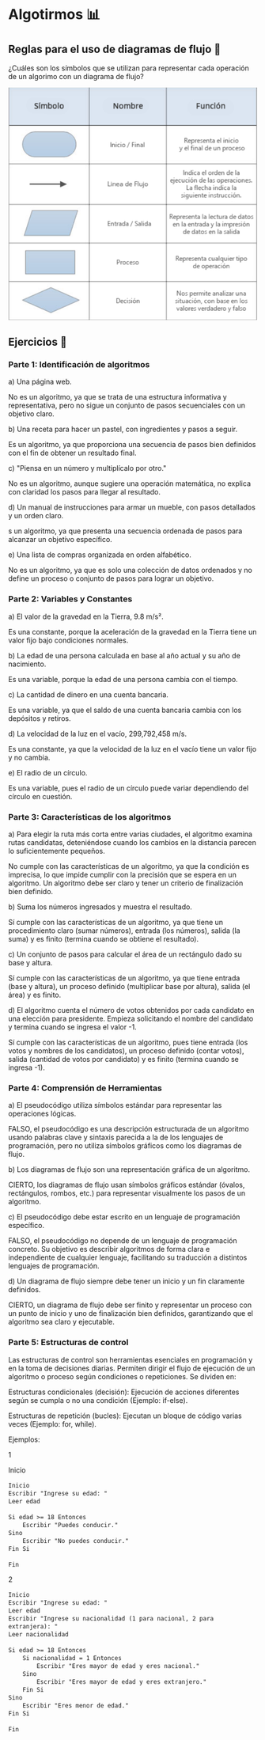 # Algotirmos 📊

## Reglas para el uso de diagramas de flujo 📖

¿Cuáles son los símbolos que se utilizan para representar cada operación de un algorimo con un diagrama de flujo?

![Algoritmos](../images/33.png)



## Ejercicios 🧠
### Parte 1: Identificación de algoritmos

a) Una página web.

No es un algoritmo, ya que se trata de una estructura informativa y representativa, pero no sigue un conjunto de pasos secuenciales con un objetivo claro.

b) Una receta para hacer un pastel, con ingredientes y pasos a seguir.

Es un algoritmo, ya que proporciona una secuencia de pasos bien definidos con el fin de obtener un resultado final.

c) "Piensa en un número y multiplícalo por otro."

No es un algoritmo, aunque sugiere una operación matemática, no explica con claridad los pasos para llegar al resultado.

d) Un manual de instrucciones para armar un mueble, con pasos detallados y un orden claro.

s un algoritmo, ya que presenta una secuencia ordenada de pasos para alcanzar un objetivo específico.

e) Una lista de compras organizada en orden alfabético.

No es un algoritmo, ya que es solo una colección de datos ordenados y no define un proceso o conjunto de pasos para lograr un objetivo.

### Parte 2: Variables y Constantes

a) El valor de la gravedad en la Tierra, 9.8 m/s².

Es una constante, porque la aceleración de la gravedad en la Tierra tiene un valor fijo bajo condiciones normales.

b) La edad de una persona calculada en base al año actual y su año de nacimiento.

Es una variable, porque la edad de una persona cambia con el tiempo.

c) La cantidad de dinero en una cuenta bancaria.

Es una variable, ya que el saldo de una cuenta bancaria cambia con los depósitos y retiros.

d) La velocidad de la luz en el vacío, 299,792,458 m/s.

Es una constante, ya que la velocidad de la luz en el vacío tiene un valor fijo y no cambia.

e) El radio de un círculo.

Es una variable, pues el radio de un círculo puede variar dependiendo del círculo en cuestión.

### Parte 3: Características de los algoritmos

a) Para elegir la ruta más corta entre varias ciudades, el algoritmo examina rutas candidatas, deteniéndose cuando los cambios en la distancia parecen lo suficientemente pequeños.

No cumple con las características de un algoritmo, ya que la condición es imprecisa, lo que impide cumplir con la precisión que se espera en un algoritmo.
Un algoritmo debe ser claro y tener un criterio de finalización bien definido.

b) Suma los números ingresados y muestra el resultado.

Sí cumple con las características de un algoritmo, ya que tiene un procedimiento claro (sumar números), entrada (los números), salida (la suma) y es finito (termina cuando se obtiene el resultado).

c) Un conjunto de pasos para calcular el área de un rectángulo dado su base y altura.

Sí cumple con las características de un algoritmo, ya que tiene entrada (base y altura), un proceso definido (multiplicar base por altura), salida (el área) y es finito.

d) El algoritmo cuenta el número de votos obtenidos por cada candidato en una elección para presidente. Empieza solicitando el nombre del candidato y termina cuando se ingresa el valor -1.

Sí cumple con las características de un algoritmo, pues tiene entrada (los votos y nombres de los candidatos), un proceso definido (contar votos), salida (cantidad de votos por candidato) y es finito (termina cuando se ingresa -1).

### Parte 4: Comprensión de Herramientas
a) El pseudocódigo utiliza símbolos estándar para representar las operaciones lógicas.

FALSO, el pseudocódigo es una descripción estructurada de un algoritmo usando palabras clave y sintaxis parecida a la de los lenguajes de programación, pero no utiliza símbolos gráficos como los diagramas de flujo.

b) Los diagramas de flujo son una representación gráfica de un algoritmo.

CIERTO, los diagramas de flujo usan símbolos gráficos estándar (óvalos, rectángulos, rombos, etc.) para representar visualmente los pasos de un algoritmo.

c) El pseudocódigo debe estar escrito en un lenguaje de programación específico.

FALSO, el pseudocódigo no depende de un lenguaje de programación concreto. Su objetivo es describir algoritmos de forma clara e independiente de cualquier lenguaje, facilitando su traducción a distintos lenguajes de programación.

d) Un diagrama de flujo siempre debe tener un inicio y un fin claramente definidos.

CIERTO, un diagrama de flujo debe ser finito y representar un proceso con un punto de inicio y uno de finalización bien definidos, garantizando que el algoritmo sea claro y ejecutable.

### Parte 5: Estructuras de control

Las estructuras de control son herramientas esenciales en programación y en la toma de decisiones diarias. Permiten dirigir el flujo de ejecución de un algoritmo o proceso según condiciones o repeticiones. Se dividen en:

 Estructuras condicionales (decisión): Ejecución de acciones diferentes según se cumpla o no una condición (Ejemplo: if-else).

 Estructuras de repetición (bucles): Ejecutan un bloque de código varias veces (Ejemplo: for, while).

Ejemplos: 

1

Inicio
    
    Inicio
    Escribir "Ingrese su edad: "
    Leer edad

    Si edad >= 18 Entonces
        Escribir "Puedes conducir."
    Sino
        Escribir "No puedes conducir."
    Fin Si

    Fin

2

    Inicio 
    Escribir "Ingrese su edad: "
    Leer edad
    Escribir "Ingrese su nacionalidad (1 para nacional, 2 para extranjera): "
    Leer nacionalidad

    Si edad >= 18 Entonces
        Si nacionalidad = 1 Entonces
            Escribir "Eres mayor de edad y eres nacional."
        Sino
            Escribir "Eres mayor de edad y eres extranjero."
        Fin Si
    Sino
        Escribir "Eres menor de edad."
    Fin Si
    
    Fin

